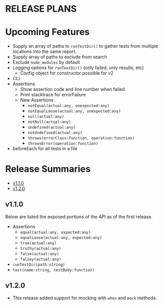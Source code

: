 # RELEASE PLANS <!-- omit in toc -->

# Upcoming Features <!-- omit in toc -->

- Supply an array of paths to `runTestDir()` to gather tests from multiple locations into the same report.
- Supply array of paths to exclude from search
- Exclude `node_modules` by default
- Logging options for `runTestDir()` (only failed, only results, etc)
  - Config object for constructor possible for v2
- CLI
- Assertions
  - Show assertion code and line number when failed
  - Print stacktrace for errorFailure
  - New Assertions:
    - `notEqual(actual:any, unexpected:any)`
    - `notEqualLoose(actual:any, unexpected:any)`
    - `null(actual:any)`
    - `notNull(actual:any)`
    - `undefined(actual:any)`
    - `notUndefined(actual:any)`
    - `throws(errorClass:function, operation:function)`
    - `throwsError(operation:function)`
- beforeEach for all tests in a file

# Release Summaries <!-- omit in toc -->

- [v1.1.0](#v110)
- [v1.2.0](#v120)


## v1.1.0
Below are listed the exposed portions of the API as of the first release.

- Assertions
  - `equal(actual:any, expected:any)`
  - `equalLoose(actual:any, expected:any)`
  - `true(actual:any)`
  - `truthy(actual:any)`
  - `false(actual:any)`
  - `falsey(actual:any)`
- `runTestDir(path:string)`
- `test(name:string, testBody:function)`

## v1.2.0
- This release added support for mocking with `when` and `mock` methods.